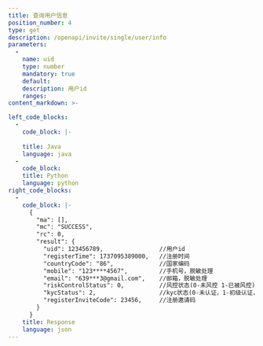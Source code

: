 ```yaml
---
title: 查询用户信息
position_number: 4
type: get
description: /openapi/invite/single/user/info
parameters:
  -
    name: uid
    type: number
    mandatory: true
    default:
    description: 用户id
    ranges:
content_markdown: >-

left_code_blocks:
  -
    code_block: |-
      
    title: Java
    language: java
  -
    code_block:
    title: Python
    language: python
right_code_blocks:
  -
    code_block: |-
      {
        "ma": [],
        "mc": "SUCCESS",
        "rc": 0,
        "result": {
          "uid": 123456789,                //用户id
          "registerTime": 1737095389000,   //注册时间
          "countryCode": "86",             //国家编码
          "mobile": "123****4567",         //手机号，脱敏处理
          "email": "639***3@gmail.com",    //邮箱，脱敏处理
          "riskControlStatus": 0,          //风控状态(0-未风控 1-已被风控)
          "kycStatus": 2,                  //kyc状态(0-未认证，1-初级认证，2-高级认证，3-企业认证)
          "registerInviteCode": 23456,     //注册邀请码
        }
      }
    title: Response
    language: json
---
```


